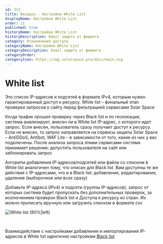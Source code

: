 ```yaml
---
id: 212
title: Вкладка - Настройки White List
displayName: Настройки White List
order: 11
published: true
historyName: Настройки White List
historyDescription: Email защита от фишинга
category: Ограничения доступа
categoryName: Настройки White List
categoryDescription: Email защита от фишинга
categoryOrder: 
categoryIcon: https://img.solarspace.pro/docs/main.svg
---
```


# White list

Это список IP-адресов и подсетей в формате IPv4, которым нужен гарантированный доступ к ресурсу. White list – финальный этап проверки запросов к сайту перед фильтрацией сервисами Solar Space

Когда трафик прошел проверку через Black list и по геолокации, система анализирует, внесен ли в White list IP-адрес, с которого идет запрос. Если внесен, пользователь сразу получает доступ к ресурсу. Если не внесен, то запрос направляется на сервисы защиты Solar Space – AntiDDoS, Antibot, WAF Lite – в зависимости от того, какие из них у вас подключены. После анализа запроса этими сервисами система принимает решение: допустить пользователя на сайт или заблокировать запрос

Алгоритм добавления IP-адресов/подсетей или файла со списком в White list аналогичен тому, что описан для Black list. Вам доступны те же действия с IP-адресами, что и в Black list: добавление, редактирование, удаление (выборочное или всех сразу)


Добавьте IP-адреса (IPv4) и подсети (группы IP-адресов), запрос от которых система будет пропускать без дополнительных проверок, за исключением проверок Black list и Доступа к ресурсу из стран. Их можно прописать вручную или загрузить списком в формате csv

![White list (80%|left)](https://img.solarspace.pro/docs/field-whitelist.jpg "Определение необходимости направлять IP-адрес на дополнительные проверки")

<br/>

Взаимодействие с настройками добавления и импортирования IP-адресов в White list идентично настройкам [Black list]([211])
